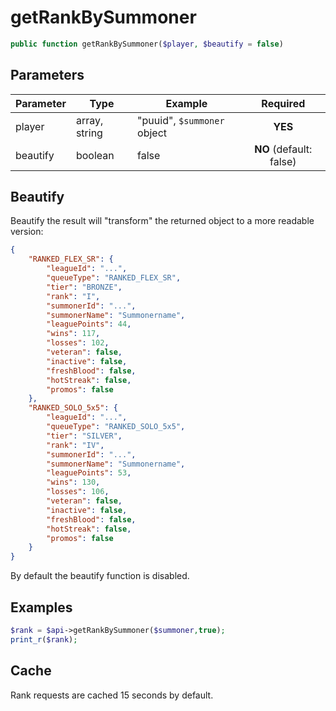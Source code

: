 # getRankBySummoner
```php
public function getRankBySummoner($player, $beautify = false)
```

## Parameters

| Parameter | Type          | Example                     |        Required         |
| --------- | ------------- | --------------------------- | :---------------------: |
| player    | array, string | "puuid", `$summoner` object |         **YES**         |
| beautify  | boolean       | false                       | **NO** (default: false) |

## Beautify

Beautify the result will "transform" the returned object to a more readable version:
```json
{
    "RANKED_FLEX_SR": {
        "leagueId": "...",
        "queueType": "RANKED_FLEX_SR",
        "tier": "BRONZE",
        "rank": "I",
        "summonerId": "...",
        "summonerName": "Summonername",
        "leaguePoints": 44,
        "wins": 117,
        "losses": 102,
        "veteran": false,
        "inactive": false,
        "freshBlood": false,
        "hotStreak": false,
        "promos": false
    },
    "RANKED_SOLO_5x5": {
        "leagueId": "...",
        "queueType": "RANKED_SOLO_5x5",
        "tier": "SILVER",
        "rank": "IV",
        "summonerId": "...",
        "summonerName": "Summonername",
        "leaguePoints": 53,
        "wins": 130,
        "losses": 106,
        "veteran": false,
        "inactive": false,
        "freshBlood": false,
        "hotStreak": false,
        "promos": false
    }
}
```

By default the beautify function is disabled. 

## Examples
```php
$rank = $api->getRankBySummoner($summoner,true);
print_r($rank);
```

## Cache
Rank requests are cached 15 seconds by default. 